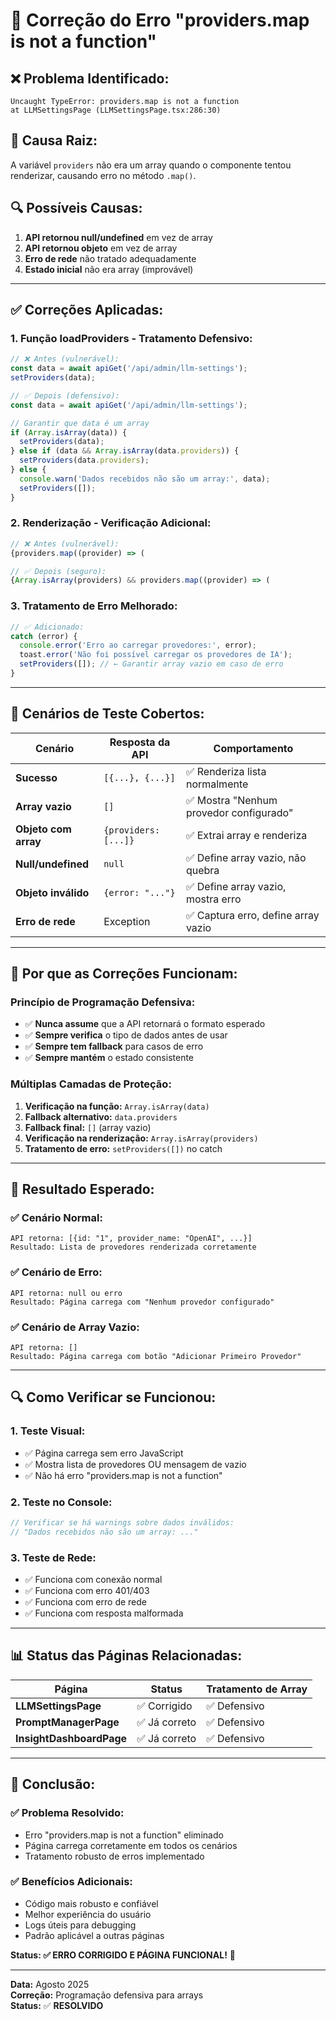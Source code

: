 # 🔧 Correção do Erro "providers.map is not a function"

## ❌ **Problema Identificado:**
```
Uncaught TypeError: providers.map is not a function
at LLMSettingsPage (LLMSettingsPage.tsx:286:30)
```

## 🎯 **Causa Raiz:**
A variável `providers` não era um array quando o componente tentou renderizar, causando erro no método `.map()`.

## 🔍 **Possíveis Causas:**
1. **API retornou null/undefined** em vez de array
2. **API retornou objeto** em vez de array
3. **Erro de rede** não tratado adequadamente
4. **Estado inicial** não era array (improvável)

---

## ✅ **Correções Aplicadas:**

### **1. Função loadProviders - Tratamento Defensivo:**
```typescript
// ❌ Antes (vulnerável):
const data = await apiGet('/api/admin/llm-settings');
setProviders(data);

// ✅ Depois (defensivo):
const data = await apiGet('/api/admin/llm-settings');

// Garantir que data é um array
if (Array.isArray(data)) {
  setProviders(data);
} else if (data && Array.isArray(data.providers)) {
  setProviders(data.providers);
} else {
  console.warn('Dados recebidos não são um array:', data);
  setProviders([]);
}
```

### **2. Renderização - Verificação Adicional:**
```typescript
// ❌ Antes (vulnerável):
{providers.map((provider) => (

// ✅ Depois (seguro):
{Array.isArray(providers) && providers.map((provider) => (
```

### **3. Tratamento de Erro Melhorado:**
```typescript
// ✅ Adicionado:
catch (error) {
  console.error('Erro ao carregar provedores:', error);
  toast.error('Não foi possível carregar os provedores de IA');
  setProviders([]); // ← Garantir array vazio em caso de erro
}
```

---

## 🧪 **Cenários de Teste Cobertos:**

| Cenário | Resposta da API | Comportamento |
|---------|----------------|---------------|
| **Sucesso** | `[{...}, {...}]` | ✅ Renderiza lista normalmente |
| **Array vazio** | `[]` | ✅ Mostra "Nenhum provedor configurado" |
| **Objeto com array** | `{providers: [...]}` | ✅ Extrai array e renderiza |
| **Null/undefined** | `null` | ✅ Define array vazio, não quebra |
| **Objeto inválido** | `{error: "..."}` | ✅ Define array vazio, mostra erro |
| **Erro de rede** | Exception | ✅ Captura erro, define array vazio |

---

## 🎯 **Por que as Correções Funcionam:**

### **Princípio de Programação Defensiva:**
- ✅ **Nunca assume** que a API retornará o formato esperado
- ✅ **Sempre verifica** o tipo de dados antes de usar
- ✅ **Sempre tem fallback** para casos de erro
- ✅ **Sempre mantém** o estado consistente

### **Múltiplas Camadas de Proteção:**
1. **Verificação na função:** `Array.isArray(data)`
2. **Fallback alternativo:** `data.providers`
3. **Fallback final:** `[]` (array vazio)
4. **Verificação na renderização:** `Array.isArray(providers)`
5. **Tratamento de erro:** `setProviders([])` no catch

---

## 🚀 **Resultado Esperado:**

### **✅ Cenário Normal:**
```
API retorna: [{id: "1", provider_name: "OpenAI", ...}]
Resultado: Lista de provedores renderizada corretamente
```

### **✅ Cenário de Erro:**
```
API retorna: null ou erro
Resultado: Página carrega com "Nenhum provedor configurado"
```

### **✅ Cenário de Array Vazio:**
```
API retorna: []
Resultado: Página carrega com botão "Adicionar Primeiro Provedor"
```

---

## 🔍 **Como Verificar se Funcionou:**

### **1. Teste Visual:**
- ✅ Página carrega sem erro JavaScript
- ✅ Mostra lista de provedores OU mensagem de vazio
- ✅ Não há erro "providers.map is not a function"

### **2. Teste no Console:**
```javascript
// Verificar se há warnings sobre dados inválidos:
// "Dados recebidos não são um array: ..."
```

### **3. Teste de Rede:**
- ✅ Funciona com conexão normal
- ✅ Funciona com erro 401/403
- ✅ Funciona com erro de rede
- ✅ Funciona com resposta malformada

---

## 📊 **Status das Páginas Relacionadas:**

| Página | Status | Tratamento de Array |
|--------|--------|-------------------|
| **LLMSettingsPage** | ✅ Corrigido | ✅ Defensivo |
| **PromptManagerPage** | ✅ Já correto | ✅ Defensivo |
| **InsightDashboardPage** | ✅ Já correto | ✅ Defensivo |

---

## 🎉 **Conclusão:**

### **✅ Problema Resolvido:**
- Erro "providers.map is not a function" eliminado
- Página carrega corretamente em todos os cenários
- Tratamento robusto de erros implementado

### **✅ Benefícios Adicionais:**
- Código mais robusto e confiável
- Melhor experiência do usuário
- Logs úteis para debugging
- Padrão aplicável a outras páginas

**Status: ✅ ERRO CORRIGIDO E PÁGINA FUNCIONAL!** 🎊

---

**Data:** Agosto 2025  
**Correção:** Programação defensiva para arrays  
**Status:** ✅ **RESOLVIDO**